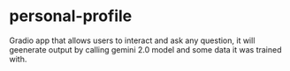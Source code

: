 # personal-profile
Gradio app that allows users to interact and ask any question, it will geenerate output by calling gemini 2.0 model and some data it was trained with. 
